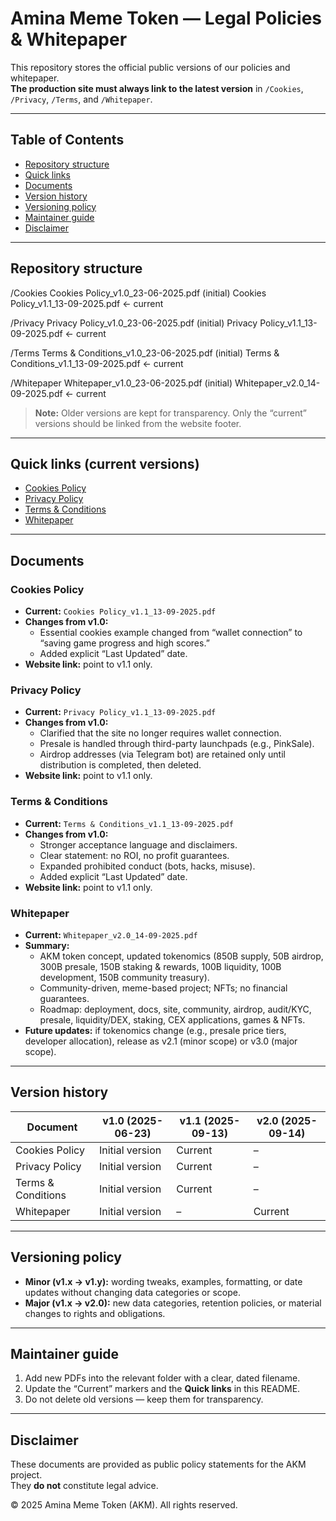 # Amina Meme Token — Legal Policies & Whitepaper

This repository stores the official public versions of our policies and whitepaper.  
**The production site must always link to the latest version** in `/Cookies`, `/Privacy`, `/Terms`, and `/Whitepaper`.

---

## Table of Contents
- [Repository structure](#repository-structure)
- [Quick links](#quick-links-current-versions)
- [Documents](#documents)
- [Version history](#version-history)
- [Versioning policy](#versioning-policy)
- [Maintainer guide](#maintainer-guide)
- [Disclaimer](#disclaimer)

---

## Repository structure

/Cookies
Cookies Policy_v1.0_23-06-2025.pdf (initial)
Cookies Policy_v1.1_13-09-2025.pdf ← current

/Privacy
Privacy Policy_v1.0_23-06-2025.pdf (initial)
Privacy Policy_v1.1_13-09-2025.pdf ← current

/Terms
Terms & Conditions_v1.0_23-06-2025.pdf (initial)
Terms & Conditions_v1.1_13-09-2025.pdf ← current

/Whitepaper
Whitepaper_v1.0_23-06-2025.pdf (initial)
Whitepaper_v2.0_14-09-2025.pdf ← current


> **Note:** Older versions are kept for transparency. Only the “current” versions should be linked from the website footer.

---

## Quick links (current versions)

- [Cookies Policy](./Cookies/Cookies%20Policy_v1.1_13-09-2025.pdf)  
- [Privacy Policy](./Privacy/Privacy%20Policy_v1.1_13-09-2025.pdf)  
- [Terms & Conditions](./Terms/Terms%20%26%20Conditions_v1.1_13-09-2025.pdf)  
- [Whitepaper](./Whitepaper/Whitepaper_v2.0_14-09-2025.pdf)

---

## Documents

### Cookies Policy
- **Current:** `Cookies Policy_v1.1_13-09-2025.pdf`  
- **Changes from v1.0:**  
  - Essential cookies example changed from “wallet connection” to “saving game progress and high scores.”  
  - Added explicit “Last Updated” date.  
- **Website link:** point to v1.1 only.

### Privacy Policy
- **Current:** `Privacy Policy_v1.1_13-09-2025.pdf`  
- **Changes from v1.0:**  
  - Clarified that the site no longer requires wallet connection.  
  - Presale is handled through third-party launchpads (e.g., PinkSale).  
  - Airdrop addresses (via Telegram bot) are retained only until distribution is completed, then deleted.  
- **Website link:** point to v1.1 only.

### Terms & Conditions
- **Current:** `Terms & Conditions_v1.1_13-09-2025.pdf`  
- **Changes from v1.0:**  
  - Stronger acceptance language and disclaimers.  
  - Clear statement: no ROI, no profit guarantees.  
  - Expanded prohibited conduct (bots, hacks, misuse).  
  - Added explicit “Last Updated” date.  
- **Website link:** point to v1.1 only.

### Whitepaper
- **Current:** `Whitepaper_v2.0_14-09-2025.pdf`  
- **Summary:**  
  - AKM token concept, updated tokenomics (850B supply, 50B airdrop, 300B presale, 150B staking & rewards, 100B liquidity, 100B development, 150B community treasury).  
  - Community-driven, meme-based project; NFTs; no financial guarantees.  
  - Roadmap: deployment, docs, site, community, airdrop, audit/KYC, presale, liquidity/DEX, staking, CEX applications, games & NFTs.  
- **Future updates:** if tokenomics change (e.g., presale price tiers, developer allocation), release as v2.1 (minor scope) or v3.0 (major scope).

---

## Version history

| Document            | v1.0 (2025-06-23) | v1.1 (2025-09-13) | v2.0 (2025-09-14) |
|---------------------|-------------------|-------------------|-------------------|
| Cookies Policy      | Initial version   | Current           | –                 |
| Privacy Policy      | Initial version   | Current           | –                 |
| Terms & Conditions  | Initial version   | Current           | –                 |
| Whitepaper          | Initial version   | –                 | Current           |

---

## Versioning policy

- **Minor (v1.x → v1.y):** wording tweaks, examples, formatting, or date updates without changing data categories or scope.  
- **Major (v1.x → v2.0):** new data categories, retention policies, or material changes to rights and obligations.

---

## Maintainer guide

1. Add new PDFs into the relevant folder with a clear, dated filename.  
2. Update the “Current” markers and the **Quick links** in this README.  
3. Do not delete old versions — keep them for transparency.

---

## Disclaimer

These documents are provided as public policy statements for the AKM project.  
They **do not** constitute legal advice.

© 2025 Amina Meme Token (AKM). All rights reserved.
